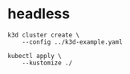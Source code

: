 # headless

```
k3d cluster create \
    --config ../k3d-example.yaml

kubectl apply \
    --kustomize ./
```
